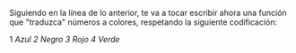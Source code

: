 Siguiendo en la línea de lo anterior, te va a tocar escribir ahora una función que "traduzca" números a colores, respetando la siguiente codificación:

1 <i class="fa fa-arrow-right" /> Azul
2 <i class="fa fa-arrow-right" /> Negro
3 <i class="fa fa-arrow-right" /> Rojo
4 <i class="fa fa-arrow-right" /> Verde